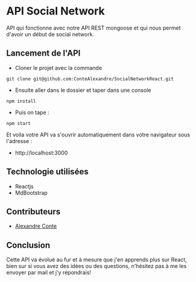 # API Social Network

API qui fonctionne avec notre API REST mongoose et qui nous permet d'avoir un début
de social network.

## Lancement de l'API

* Cloner le projet avec la commande 
````
git clone git@github.com:ConteAlexandre/SocialNetworkReact.git
````
* Ensuite aller dans le dossier et taper dans une console
````
npm install
````
* Puis on tape : 
````
npm start
````
Et voila votre API va s'ouvrir automatiquement dans votre navigateur sous l'adresse :
* http://localhost:3000

## Technologie utilisées
* Reactjs
* MdBootstrap

## Contributeurs
* [Alexandre Conte](https://github.com/ConteAlexandre)

## Conclusion
Cette API va évolué au fur et à mesure que j'en apprends plus sur React, bien sur si
vous avez des idées ou des questions, n'hésitez pas à me les envoyer par mail et j'y répondrais!